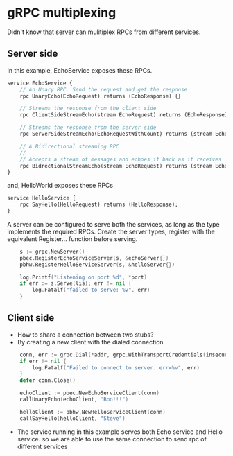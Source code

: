 # gRPC multiplexing

Didn't know that server can mulitiplex RPCs from different services.

## Server side

In this example, EchoService exposes these RPCs.

```proto
service EchoService {
    // An Unary RPC. Send the request and get the response
    rpc UnaryEcho(EchoRequest) returns (EchoResponse) {}

    // Streams the response from the client side
    rpc ClientSideStreamEcho(stream EchoRequest) returns (EchoResponse) {}

    // Streams the response from the server side
    rpc ServerSideStreamEcho(EchoRequestWithCount) returns (stream EchoResponse) {}

    // A Bidirectional streaming RPC
    //
    // Accepts a stream of messages and echoes it back as it receives
    rpc BidrectionalStreamEcho(stream EchoRequest) returns (stream EchoResponse) {}
}
```

and, HelloWorld exposes these RPCs

```proto
service HelloService {
    rpc SayHello(HelloRequest) returns (HelloResponse);
}
```

A server can be configured to serve both the services, as long as the type implements the required RPCs. Create the server types, register with the equivalent Register... function before serving.

```go
	s := grpc.NewServer()
	pbec.RegisterEchoServiceServer(s, &echoServer{})
	pbhw.RegisterHelloServiceServer(s, &helloServer{})

	log.Printf("Listening on port %d", *port)
	if err := s.Serve(lis); err != nil {
		log.Fatalf("failed to serve: %v", err)
	}
```

## Client side

- How to share a connection between two stubs?
- By creating a new client with the dialed connection

```go
	conn, err := grpc.Dial(*addr, grpc.WithTransportCredentials(insecure.NewCredentials()))
	if err != nil {
		log.Fatalf("Failed to connect to server. err=%v", err)
	}
	defer conn.Close()

	echoClient := pbec.NewEchoServiceClient(conn)
	callUnaryEcho(echoClient, "Boo!!!")

	helloClient := pbhw.NewHelloServiceClient(conn)
	callSayHello(helloClient, "Steve")
```

- The service running in this example serves both Echo service and Hello service. so we are able to use the same connection to send rpc of different services
